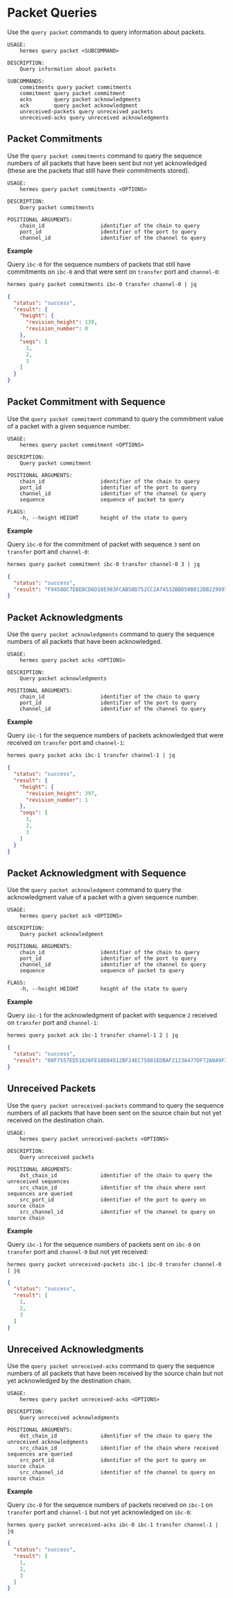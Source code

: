 # Packet Queries

Use the `query packet` commands to query information about packets.


```shell
USAGE:
    hermes query packet <SUBCOMMAND>

DESCRIPTION:
    Query information about packets

SUBCOMMANDS:
    commitments query packet commitments
    commitment query packet commitment
    acks       query packet acknowledgments
    ack        query packet acknowledgment
    unreceived-packets query unreceived packets
    unreceived-acks query unreceived acknowledgments
```

## Packet Commitments

Use the `query packet commitments` command to query the sequence numbers of all packets that have been sent but not yet acknowledged (these are the packets that still have their commitments stored).

```shell
USAGE:
    hermes query packet commitments <OPTIONS>

DESCRIPTION:
    Query packet commitments

POSITIONAL ARGUMENTS:
    chain_id                  identifier of the chain to query
    port_id                   identifier of the port to query
    channel_id                identifier of the channel to query
```

__Example__

Query `ibc-0` for the sequence numbers of packets that still have commitments on `ibc-0` and that were sent on `transfer` port and `channel-0`:

```shell
hermes query packet commitments ibc-0 transfer channel-0 | jq
```

```json
{
  "status": "success",
  "result": {
    "height": {
      "revision_height": 139,
      "revision_number": 0
    },
    "seqs": [
      1,
      2,
      3
    ]
  }
}
```

## Packet Commitment with Sequence

Use the `query packet commitment` command to query the commitment value of a packet with a given sequence number.

```shell
USAGE:
    hermes query packet commitment <OPTIONS>

DESCRIPTION:
    Query packet commitment

POSITIONAL ARGUMENTS:
    chain_id                  identifier of the chain to query
    port_id                   identifier of the port to query
    channel_id                identifier of the channel to query
    sequence                  sequence of packet to query

FLAGS:
    -h, --height HEIGHT       height of the state to query
```

__Example__

Query `ibc-0` for the commitment of packet with sequence `3` sent on `transfer` port and `channel-0`:

```shell
hermes query packet commitment ibc-0 transfer channel-0 3 | jq
```

```json
{
  "status": "success",
  "result": "F9458DC7EBEBCD6D18E983FCAB5BD752CC2A74532BBD50B812DB229997739EFC"
}
```

## Packet Acknowledgments

Use the `query packet acknowledgments` command to query the sequence numbers of all packets that have been acknowledged.

```shell
USAGE:
    hermes query packet acks <OPTIONS>

DESCRIPTION:
    Query packet acknowledgments

POSITIONAL ARGUMENTS:
    chain_id                  identifier of the chain to query
    port_id                   identifier of the port to query
    channel_id                identifier of the channel to query
```

__Example__

Query `ibc-1` for the sequence numbers of packets acknowledged that were received on `transfer` port and `channel-1`:

```shell
hermes query packet acks ibc-1 transfer channel-1 | jq
```

```json
{
  "status": "success",
  "result": {
    "height": {
      "revision_height": 397,
      "revision_number": 1
    },
    "seqs": [
      1,
      2,
      3
    ]
  }
}
```

## Packet Acknowledgment with Sequence

Use the `query packet acknowledgment` command to query the acknowledgment value of a packet with a given sequence number.

```shell
USAGE:
    hermes query packet ack <OPTIONS>

DESCRIPTION:
    Query packet acknowledgment

POSITIONAL ARGUMENTS:
    chain_id                  identifier of the chain to query
    port_id                   identifier of the port to query
    channel_id                identifier of the channel to query
    sequence                  sequence of packet to query

FLAGS:
    -h, --height HEIGHT       height of the state to query
```

__Example__

Query `ibc-1` for the acknowledgment of packet with sequence `2` received on `transfer` port and `channel-1`:

```shell
hermes query packet ack ibc-1 transfer channel-1 2 | jq
```

```json
{
  "status": "success",
  "result": "08F7557ED51826FE18D84512BF24EC75001EDBAF2123A477DF72A0A9F3640A7C"
}
```

## Unreceived Packets

Use the `query packet unreceived-packets` command to query the sequence numbers of all packets that have been sent on the source chain but not yet received on the destination chain.

```shell
USAGE:
    hermes query packet unreceived-packets <OPTIONS>

DESCRIPTION:
    Query unreceived packets

POSITIONAL ARGUMENTS:
    dst_chain_id              identifier of the chain to query the unreceived sequences
    src_chain_id              identifier of the chain where sent sequences are queried
    src_port_id               identifier of the port to query on source chain
    src_channel_id            identifier of the channel to query on source chain
```

__Example__

Query `ibc-1` for the sequence numbers of packets sent on `ibc-0` on `transfer` port and `channel-0` but not yet received:

```shell
hermes query packet unreceived-packets ibc-1 ibc-0 transfer channel-0 | jq
```

```json
{
  "status": "success",
  "result": [
    1,
    2,
    3
  ]
}
```

## Unreceived Acknowledgments

Use the `query packet unreceived-acks` command to query the sequence numbers of all packets that have been received by the source chain but not yet acknowledged by the destination chain.

```shell
USAGE:
    hermes query packet unreceived-acks <OPTIONS>

DESCRIPTION:
    Query unreceived acknowledgments

POSITIONAL ARGUMENTS:
    dst_chain_id              identifier of the chain to query the unreceived acknowledgments
    src_chain_id              identifier of the chain where received sequences are queried
    src_port_id               identifier of the port to query on source chain
    src_channel_id            identifier of the channel to query on source chain
```

__Example__

Query `ibc-0` for the sequence numbers of packets received on `ibc-1` on `transfer` port and `channel-1` but not yet acknowledged on `ibc-0`:

```shell
hermes query packet unreceived-acks ibc-0 ibc-1 transfer channel-1 | jq
```

```json
{
  "status": "success",
  "result": [
    1,
    2,
    3
  ]
}
```
